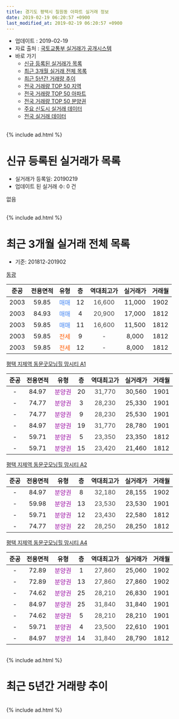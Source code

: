 ```yaml
---
title: 경기도 평택시 칠원동 아파트 실거래 정보
date: 2019-02-19 06:20:57 +0900
last_modified_at: 2019-02-19 06:20:57 +0900
---
```


* 업데이트 : 2019-02-19
* 자료 출처 : [국토교통부 실거래가 공개시스템](http://rt.molit.go.kr)
* 바로 가기
    * [신규 등록된 실거래가 목록](#신규-등록된-실거래가-목록)
    * [최근 3개월 실거래 전체 목록](#최근-3개월-실거래-전체-목록)
    * [최근 5년간 거래량 추이](#최근-5년간-거래량-추이)
    * [전국 거래량 TOP 50 지역](https://ayogom.github.io/apt-trade-info/최근-3개월-전국에서-가장-거래가-많이-발생한-지역)
    * [전국 거래량 TOP 50 아파트](https://ayogom.github.io/apt-trade-info/최근-3개월-전국에서-가장-거래가-많이-발생한-아파트)
    * [전국 거래량 TOP 50 분양권](https://ayogom.github.io/apt-trade-info/최근-3개월-전국에서-가장-거래가-많이-발생한-분양권)
    * [주요 신도시 실거래 데이터](https://ayogom.github.io/apt-trade-info/주요-신도시)
    * [전국 실거래 데이터](https://ayogom.github.io/apt-trade-info/전국)
<br>
{% include ad.html %}
<br>

# 신규 등록된 실거래가 목록
* 실거래가 등록일: 20190219
* 업데이트 된 실거래 수: 0 건

없음

<br>
{% include ad.html %}
<br>

# 최근 3개월 실거래 전체 목록
* 기준: 201812-201902


[동광](https://search.naver.com/search.naver?query=%EA%B2%BD%EA%B8%B0%EB%8F%84+%ED%8F%89%ED%83%9D%EC%8B%9C+%EC%B9%A0%EC%9B%90%EB%8F%99+%EB%8F%99%EA%B4%91)

|준공|전용면적|유형|층|역대최고가|실거래가|거래월|
|:---:|:---:|:---:|:---:|:---:|:---:|:---:|
|2003|59.85|<span style="color:#4285f3">매매</span>|12|<span style="color:#444444">16,600</span>|11,000|1902|
|2003|84.93|<span style="color:#4285f3">매매</span>|4|<span style="color:#444444">20,900</span>|17,000|1812|
|2003|59.85|<span style="color:#4285f3">매매</span>|11|<span style="color:#444444">16,600</span>|11,500|1812|
|2003|59.85|<span style="color:#ff5a00">전세</span>|9|<span style="color:#444444">-</span>|8,000|1812|
|2003|59.85|<span style="color:#ff5a00">전세</span>|12|<span style="color:#444444">-</span>|8,000|1812|

[평택 지제역 동문굿모닝힐 맘시티 A1](https://search.naver.com/search.naver?query=%EA%B2%BD%EA%B8%B0%EB%8F%84+%ED%8F%89%ED%83%9D%EC%8B%9C+%EC%B9%A0%EC%9B%90%EB%8F%99+%ED%8F%89%ED%83%9D+%EC%A7%80%EC%A0%9C%EC%97%AD+%EB%8F%99%EB%AC%B8%EA%B5%BF%EB%AA%A8%EB%8B%9D%ED%9E%90+%EB%A7%98%EC%8B%9C%ED%8B%B0+A1)

|준공|전용면적|유형|층|역대최고가|실거래가|거래월|
|:---:|:---:|:---:|:---:|:---:|:---:|:---:|
|-|84.97|<span style="color:#9C11A5">분양권</span>|20|<span style="color:#444444">31,770</span>|30,560|1901|
|-|74.77|<span style="color:#9C11A5">분양권</span>|3|<span style="color:#444444">28,230</span>|25,330|1901|
|-|74.77|<span style="color:#9C11A5">분양권</span>|9|<span style="color:#444444">28,230</span>|25,530|1901|
|-|84.97|<span style="color:#9C11A5">분양권</span>|19|<span style="color:#444444">31,770</span>|28,780|1901|
|-|59.71|<span style="color:#9C11A5">분양권</span>|5|<span style="color:#444444">23,350</span>|23,350|1812|
|-|59.71|<span style="color:#9C11A5">분양권</span>|15|<span style="color:#444444">23,420</span>|21,460|1812|

[평택 지제역 동문굿모닝힐 맘시티 A2](https://search.naver.com/search.naver?query=%EA%B2%BD%EA%B8%B0%EB%8F%84+%ED%8F%89%ED%83%9D%EC%8B%9C+%EC%B9%A0%EC%9B%90%EB%8F%99+%ED%8F%89%ED%83%9D+%EC%A7%80%EC%A0%9C%EC%97%AD+%EB%8F%99%EB%AC%B8%EA%B5%BF%EB%AA%A8%EB%8B%9D%ED%9E%90+%EB%A7%98%EC%8B%9C%ED%8B%B0+A2)

|준공|전용면적|유형|층|역대최고가|실거래가|거래월|
|:---:|:---:|:---:|:---:|:---:|:---:|:---:|
|-|84.97|<span style="color:#9C11A5">분양권</span>|8|<span style="color:#444444">32,180</span>|28,155|1902|
|-|59.98|<span style="color:#9C11A5">분양권</span>|13|<span style="color:#444444">23,530</span>|23,530|1901|
|-|59.71|<span style="color:#9C11A5">분양권</span>|12|<span style="color:#444444">23,430</span>|22,580|1812|
|-|74.77|<span style="color:#9C11A5">분양권</span>|22|<span style="color:#444444">28,250</span>|28,250|1812|

[평택 지제역 동문굿모닝힐 맘시티 A4](https://search.naver.com/search.naver?query=%EA%B2%BD%EA%B8%B0%EB%8F%84+%ED%8F%89%ED%83%9D%EC%8B%9C+%EC%B9%A0%EC%9B%90%EB%8F%99+%ED%8F%89%ED%83%9D+%EC%A7%80%EC%A0%9C%EC%97%AD+%EB%8F%99%EB%AC%B8%EA%B5%BF%EB%AA%A8%EB%8B%9D%ED%9E%90+%EB%A7%98%EC%8B%9C%ED%8B%B0+A4)

|준공|전용면적|유형|층|역대최고가|실거래가|거래월|
|:---:|:---:|:---:|:---:|:---:|:---:|:---:|
|-|72.89|<span style="color:#9C11A5">분양권</span>|1|<span style="color:#444444">27,860</span>|25,060|1902|
|-|72.89|<span style="color:#9C11A5">분양권</span>|13|<span style="color:#444444">27,860</span>|27,860|1902|
|-|74.62|<span style="color:#9C11A5">분양권</span>|25|<span style="color:#444444">28,210</span>|26,830|1901|
|-|84.97|<span style="color:#9C11A5">분양권</span>|25|<span style="color:#444444">31,840</span>|31,840|1901|
|-|74.62|<span style="color:#9C11A5">분양권</span>|5|<span style="color:#444444">28,210</span>|28,210|1901|
|-|59.71|<span style="color:#9C11A5">분양권</span>|4|<span style="color:#444444">23,500</span>|22,610|1901|
|-|84.97|<span style="color:#9C11A5">분양권</span>|14|<span style="color:#444444">31,840</span>|28,790|1812|


<br>
{% include ad.html %}
<br>

# 최근 5년간 거래량 추이


<div style="width:100%;">
    <canvas id="deal_progress" height="200"></canvas>
</div>

<script>
new Chart(document.getElementById("deal_progress"), {
    type: 'line',
    data: {
        labels: ['201402','201403','201404','201405','201406','201407','201408','201409','201410','201411','201412','201501','201502','201503','201504','201505','201506','201507','201508','201509','201510','201511','201512','201601','201602','201603','201604','201605','201606','201607','201608','201609','201610','201611','201612','201701','201702','201703','201704','201705','201706','201707','201708','201709','201710','201711','201712','201801','201802','201803','201804','201805','201806','201807','201808','201809','201810','201811','201812','201901','201902'],
        datasets: [{
            label: '매매',
            pointRadius: 1,
            data: [3, 8, 7, 2, 2, 0, 4, 10, 6, 9, 2, 12, 5, 17, 11, 8, 7, 10, 4, 14, 11, 4, 7, 2, 5, 8, 7, 2, 9, 5, 6, 3, 11, 4, 6, 2, 2, 0, 6, 2, 7, 3, 6, 5, 3, 2, 4, 13, 6, 4, 8, 8, 5, 8, 7, 4, 17, 13, 7, 9, 4],
            borderColor: "rgba(255, 201, 14, 1)",
            backgroundColor: "rgba(255, 201, 14, 0.5)",
            fill: false,
            lineTension: 0
        },{
            label: '전월세',
            pointRadius: 1,
            data: [5, 6, 5, 6, 1, 3, 5, 2, 2, 6, 3, 3, 3, 2, 4, 2, 4, 1, 4, 8, 4, 3, 4, 2, 3, 1, 2, 4, 4, 2, 3, 3, 1, 1, 2, 2, 4, 2, 3, 3, 2, 1, 3, 3, 1, 2, 3, 2, 1, 5, 4, 0, 3, 5, 6, 1, 4, 1, 2, 0, 0],
            borderColor: "rgba(0, 141, 185, 1)",
            backgroundColor: "rgba(0, 141, 185, 0.5)",
            fill: false,
            lineTension: 0
        }
        ]
    },
    options: {
        responsive: true,
        title: {
            display: false
        },
        tooltips: {
            mode: 'index',
            intersect: false
        },
        hover: {
            mode: 'nearest',
            intersect: true
        },
        scales: {
            xAxes: [{
                display: true,
                scaleLabel: {
                    display: true,
                    labelString: '년/월'
                }
            }],
            yAxes: [{
                display: true,
                ticks: {
                    suggestedMin: 0,
                },
                scaleLabel: {
                    display: true,
                    labelString: '실거래 수'
                }
            }]
        }
    }
});

</script>


<br>
{% include ad.html %}
<br>

